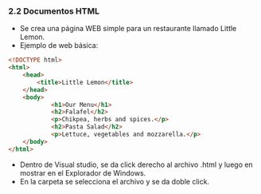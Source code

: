 ### 2.2 Documentos HTML
- Se crea una página WEB simple para un restaurante llamado Little Lemon.
- Ejemplo de web básica:
```html
<!DOCTYPE html>
<html>
    <head>
        <title>Little Lemon</title>
    </head>
    <body>
            <h1>Our Menu</h1>
            <h2>Falafel</h2>
            <p>Chikpea, herbs and spices.</p>
            <h2>Pasta Salad</h2>
            <p>Lettuce, vegetables and mozzarella.</p>
    </body>
</html>
```
- Dentro de Visual studio, se da click derecho al archivo .html y luego en mostrar en el Explorador de Windows.
- En la carpeta se selecciona el archivo y se da doble click.
